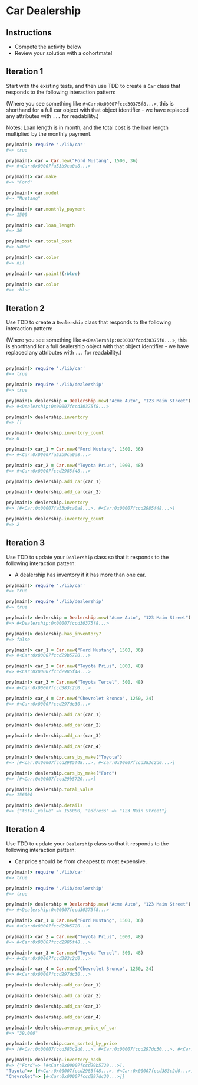 # Car Dealership

## Instructions

* Compete the activity below
* Review your solution with a cohortmate!

## Iteration 1

Start with the existing tests, and then use TDD to create a `Car` class that
responds to the following interaction pattern:

(Where you see something like `#<Car:0x00007fccd30375f8...>`, this is
shorthand for a full car object with that object identifier - we have
replaced any attributes with `...` for readability.)

Notes: Loan length is in month, and the total cost is the loan length
multiplied by the monthly payment.

```ruby
pry(main)> require './lib/car'
#=> true

pry(main)> car = Car.new("Ford Mustang", 1500, 36)
#=> #<Car:0x00007fa53b9ca0a8...>

pry(main)> car.make
#=> "Ford"

pry(main)> car.model
#=> "Mustang"

pry(main)> car.monthly_payment
#=> 1500

pry(main)> car.loan_length
#=> 36

pry(main)> car.total_cost
#=> 54000

pry(main)> car.color
#=> nil

pry(main)> car.paint!(:blue)

pry(main)> car.color
#=> :blue

```

## Iteration 2

Use TDD to create a `Dealership` class that responds to the following interaction
pattern:

(Where you see something like `#<Dealership:0x00007fccd30375f8...>`, this is
shorthand for a full dealership object with that object identifier - we have
replaced any attributes with `...` for readability.)

```ruby

pry(main)> require './lib/car'
#=> true

pry(main)> require './lib/dealership'
#=> true

pry(main)> dealership = Dealership.new("Acme Auto", "123 Main Street")
#=> #<Dealership:0x00007fccd30375f8...>

pry(main)> dealership.inventory
#=> []

pry(main)> dealership.inventory_count
#=> 0

pry(main)> car_1 = Car.new("Ford Mustang", 1500, 36)
#=> #<Car:0x00007fa53b9ca0a8...>

pry(main)> car_2 = Car.new("Toyota Prius", 1000, 48)
#=> #<Car:0x00007fccd2985f48...>

pry(main)> dealership.add_car(car_1)

pry(main)> dealership.add_car(car_2)

pry(main)> dealership.inventory
#=> [#<Car:0x00007fa53b9ca0a8...>, #<Car:0x00007fccd2985f48...>]

pry(main)> dealership.inventory_count
#=> 2
```

## Iteration 3

Use TDD to update your `Dealership` class so that it responds to the following
interaction pattern:

* A dealership has inventory if it has more than one car.

```ruby
pry(main)> require './lib/car'
#=> true

pry(main)> require './lib/dealership'
#=> true

pry(main)> dealership = Dealership.new("Acme Auto", "123 Main Street")
#=> #<Dealership:0x00007fccd30375f8...>

pry(main)> dealership.has_inventory?
#=> false

pry(main)> car_1 = Car.new("Ford Mustang", 1500, 36)
#=> #<Car:0x00007fccd29b5720...>

pry(main)> car_2 = Car.new("Toyota Prius", 1000, 48)
#=> #<Car:0x00007fccd2985f48...>

pry(main)> car_3 = Car.new("Toyota Tercel", 500, 48)
#=> #<Car:0x00007fccd383c2d0...>

pry(main)> car_4 = Car.new("Chevrolet Bronco", 1250, 24)
#=> #<Car:0x00007fccd297dc30...>

pry(main)> dealership.add_car(car_1)

pry(main)> dealership.add_car(car_2)

pry(main)> dealership.add_car(car_3)

pry(main)> dealership.add_car(car_4)

pry(main)> dealership.cars_by_make("Toyota")
#=> [#<car:0x00007fccd2985f48...>, #<car:0x00007fccd383c2d0...>]

pry(main)> dealership.cars_by_make("Ford")
#=> [#<Car:0x00007fccd29b5720...>]

pry(main)> dealership.total_value
#=> 156000

pry(main)> dealership.details
#=> {"total_value" => 156000, "address" => "123 Main Street"}
```

## Iteration 4

Use TDD to update your `Dealership` class so that it responds to the following
interaction pattern:

* Car price should be from cheapest to most expensive.

```ruby
pry(main)> require './lib/car'
#=> true

pry(main)> require './lib/dealership'
#=> true

pry(main)> dealership = Dealership.new("Acme Auto", "123 Main Street")
#=> #<Dealership:0x00007fccd30375f8...>

pry(main)> car_1 = Car.new("Ford Mustang", 1500, 36)
#=> #<Car:0x00007fccd29b5720...>

pry(main)> car_2 = Car.new("Toyota Prius", 1000, 48)
#=> #<Car:0x00007fccd2985f48...>

pry(main)> car_3 = Car.new("Toyota Tercel", 500, 48)
#=> #<Car:0x00007fccd383c2d0...>

pry(main)> car_4 = Car.new("Chevrolet Bronco", 1250, 24)
#=> #<Car:0x00007fccd297dc30...>

pry(main)> dealership.add_car(car_1)

pry(main)> dealership.add_car(car_2)

pry(main)> dealership.add_car(car_3)

pry(main)> dealership.add_car(car_4)

pry(main)> dealership.average_price_of_car
#=> "39,000"

pry(main)> dealership.cars_sorted_by_price
#=> [#<Car:0x00007fccd383c2d0...>, #<Car:0x00007fccd297dc30...>, #<Car:0x00007fccd2985f48...>, #<Car:0x00007fccd29b5720...>]

pry(main)> dealership.inventory_hash
#=> {"Ford"=> [#<Car:0x00007fccd29b5720...>],
"Toyota"=> [#<Car:0x00007fccd2985f48...>, #<Car:0x00007fccd383c2d0...>],
"Chevrolet"=> [#<Car:0x00007fccd297dc30...>]}

```
